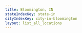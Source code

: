 ```yaml
---
title: Bloomington, IN
stateIndexKey: state-in
cityIndexKey: city-in-bloomington
layout: list_all_locations
---
```

